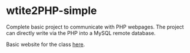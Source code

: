 # wtite2PHP-simple
Complete basic project to communicate with PHP webpages. The project can directly write via the PHP into a MySQL remote database.

Basic website for the class [here](https://sites.google.com/ttcollege.org/ti-msa-module/home?authuser=1).
